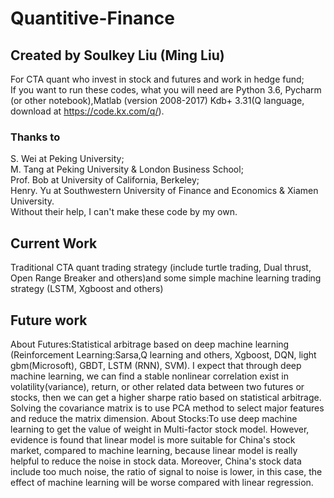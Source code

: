# Quantitive-Finance
## Created by Soulkey Liu (Ming Liu)
For CTA quant who invest in stock and futures and work in hedge fund;  
If you want to run these codes, what you will need are Python 3.6, Pycharm (or other notebook),Matlab (version 2008-2017) Kdb+ 3.31(Q language, download at https://code.kx.com/q/).
### Thanks to 
S. Wei at Peking University;  
M. Tang at Peking University & London Business School;  
Prof. Bob at University of California, Berkeley;  
Henry. Yu at Southwestern University of Finance and Economics & Xiamen University.  
Without their help, I can't make these code by my own.
## Current Work
Traditional CTA quant trading strategy (include turtle trading, Dual thrust, Open Range Breaker and others)and some simple machine learning trading strategy (LSTM, Xgboost and others)
## Future work
About Futures:Statistical arbitrage based on deep machine learning (Reinforcement Learning:Sarsa,Q learning and others, Xgboost, DQN, light gbm(Microsoft), GBDT, LSTM (RNN), SVM). I expect that through deep machine learning, we can find a stable nonlinear correlation exist in volatility(variance), return, or other related data between two futures or stocks, then we can get a higher sharpe ratio based on statistical arbitrage.  Solving the covariance matrix is to use PCA method to select major features and reduce the matrix dimension.
About Stocks:To use deep machine learning to get the value of weight in Multi-factor stock model. However, evidence is found that linear model is more suitable for China's stock market, compared to machine learning, because linear model is really helpful to reduce the noise in stock data. Moreover, China's stock data include too much noise, the ratio of signal to noise is lower, in this case, the effect of machine learning will be worse compared with linear regression. 
